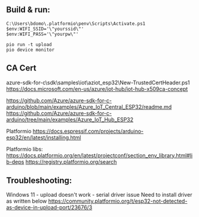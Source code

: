 


## Build & run:

```
C:\Users\bdomo\.platformio\penv\Scripts\Activate.ps1
$env:WIFI_SSID='\"yourssid\"'
$env:WIFI_PASS='\"yourpw\"'

pio run -t upload 
pio device monitor
```

## CA Cert

azure-sdk-for-c\sdk\samples\iot\aziot_esp32\New-TrustedCertHeader.ps1
https://docs.microsoft.com/en-us/azure/iot-hub/iot-hub-x509ca-concept


https://github.com/Azure/azure-sdk-for-c-arduino/blob/main/examples/Azure_IoT_Central_ESP32/readme.md
https://github.com/Azure/azure-sdk-for-c-arduino/tree/main/examples/Azure_IoT_Hub_ESP32

Platformio
https://docs.espressif.com/projects/arduino-esp32/en/latest/installing.html

Platformio libs:
https://docs.platformio.org/en/latest/projectconf/section_env_library.html#lib-deps
https://registry.platformio.org/search

## Troubleshooting:

Windows 11 - upload doesn't work - serial driver issue
Need to install driver as written below
https://community.platformio.org/t/esp32-not-detected-as-device-in-upload-port/23676/3

